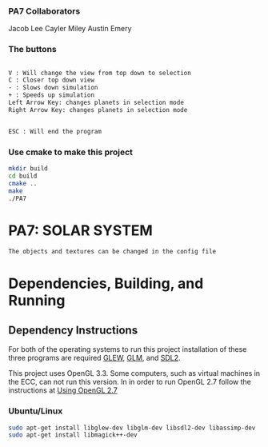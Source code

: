 ### PA7 Collaborators
Jacob Lee
Cayler Miley
Austin Emery

### The buttons
```bash

V : Will change the view from top down to selection 
C : Closer top down view
- : Slows down simulation
+ : Speeds up simulation
Left Arrow Key: changes planets in selection mode
Right Arrow Key: changes planets in selection mode


ESC : Will end the program
```

### Use cmake to make this project

```bash
mkdir build
cd build
cmake ..
make
./PA7
```


# PA7: SOLAR SYSTEM

```bash
The objects and textures can be changed in the config file
```

# Dependencies, Building, and Running

## Dependency Instructions
For both of the operating systems to run this project installation of these three programs are required [GLEW](http://glew.sourceforge.net/), [GLM](http://glm.g-truc.net/0.9.7/index.html), and [SDL2](https://wiki.libsdl.org/Tutorials).

This project uses OpenGL 3.3. Some computers, such as virtual machines in the ECC, can not run this version. In in order to run OpenGL 2.7 follow the instructions at [Using OpenGL 2.7](https://github.com/HPC-Vis/computer-graphics/wiki/Using-OpenGL-2.7)

### Ubuntu/Linux
```bash
sudo apt-get install libglew-dev libglm-dev libsdl2-dev libassimp-dev
sudo apt-get install libmagick++-dev
```



